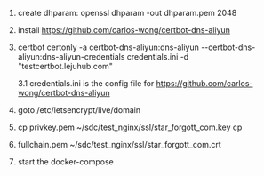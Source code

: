1. create dhparam: openssl dhparam -out dhparam.pem 2048

2. install https://github.com/carlos-wong/certbot-dns-aliyun

3. certbot certonly -a certbot-dns-aliyun:dns-aliyun --certbot-dns-aliyun:dns-aliyun-credentials credentials.ini -d "testcertbot.lejuhub.com"
 
 
    3.1 credentials.ini is the config file for  https://github.com/carlos-wong/certbot-dns-aliyun
  
4. goto /etc/letsencrypt/live/domain

5. cp privkey.pem ~/sdc/test_nginx/ssl/star_forgott_com.key cp 

6. fullchain.pem ~/sdc/test_nginx/ssl/star_forgott_com.crt

7. start the docker-compose

